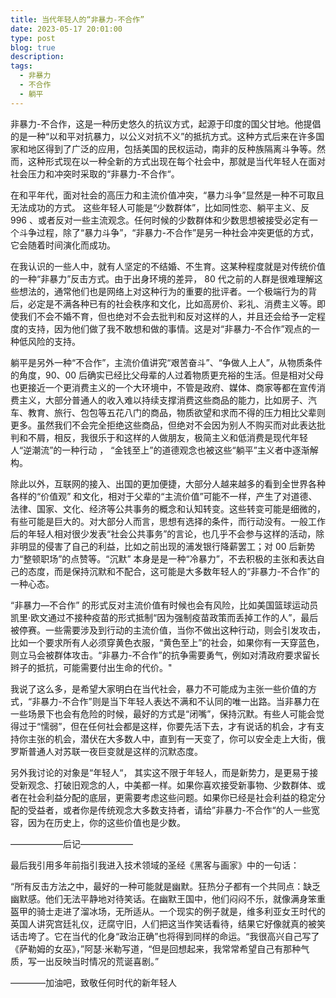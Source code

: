 ```yaml
---
title: 当代年轻人的“非暴力-不合作”
date: 2023-05-17 20:01:00
type: post
blog: true
description: 
tags:
  - 非暴力
  - 不合作
  - 躺平
---
```



非暴力-不合作，这是一种历史悠久的抗议方式，起源于印度的国父甘地。他提倡的是一种“以和平对抗暴力，以公义对抗不义”的抵抗方式。这种方式后来在许多国家和地区得到了广泛的应用，包括美国的民权运动，南非的反种族隔离斗争等。然而，这种形式现在以一种全新的方式出现在每个社会中，那就是当代年轻人在面对社会压力和冲突时采取的“非暴力-不合作“。

在和平年代，面对社会的高压力和主流价值冲突，“暴力斗争”显然是一种不可取且无法成功的方式。 这些年轻人可能是“少数群体”，比如同性恋、躺平主义、反 996 、或者反对一些主流观念。任何时候的少数群体和少数思想被接受必定有一个斗争过程，除了“暴力斗争”，“非暴力-不合作”是另一种社会冲突更低的方式，它会随着时间演化而成功。

在我认识的一些人中，就有人坚定的不结婚、不生育。这某种程度就是对传统价值的一种“非暴力”反击方式。由于出身环境的差异， 80 代之前的人群是很难理解这些想法的，通常他们也是网络上对这种行为的重要的批评者。一个极端行为的背后，必定是不满各种已有的社会秩序和文化，比如高房价、彩礼、消费主义等。即使我们不会不婚不育，但也绝对不会去批判和反对这样的人，并且还会给予一定程度的支持，因为他们做了我不敢想和做的事情。这是对“非暴力-不合作”观点的一种低风险的支持。

躺平是另外一种“不合作”，主流价值讲究“艰苦奋斗”、“争做人上人”，从物质条件的角度，90、00 后确实已经比父母辈的人过着物质更充裕的生活。但是相对父母也更接近一个更消费主义的一个大环境中，不管是政府、媒体、商家等都在宣传消费主义，大部分普通人的收入难以持续支撑消费这些商品的能力，比如房子、汽车、教育、旅行、包包等五花八门的商品，物质欲望和求而不得的压力相比父辈则更多。虽然我们不会完全拒绝这些商品，但绝对不会因为别人不购买而对此表达批判和不屑，相反，我很乐于和这样的人做朋友，极简主义和低消费是现代年轻人“逆潮流”的一种行动 ， “金钱至上”的道德观念也被这些“躺平”主义者中逐渐解构。


除此以外，互联网的接入、出国的更加便捷，大部分人越来越多的看到全世界各种各样的“价值观” 和文化，相对于父辈的“主流价值”可能不一样，产生了对道德、法律、国家、文化、经济等公共事务的概念和认知转变。这些转变可能是细微的，有些可能是巨大的。对大部分人而言，思想有选择的条件，而行动没有。一般工作后的年轻人相对很少发表“社会公共事务”的言论，也几乎不会参与这样的活动，除非明显的侵害了自己的利益，比如之前出现的浦发银行降薪罢工；对 00 后新势力“整顿职场”的点赞等。“沉默” 本身是是一种“冷暴力”，不去积极的主张和表达自己的态度，而是保持沉默和不配合，这可能是大多数年轻人的“非暴力-不合作”的一种心态。


“非暴力—不合作” 的形式反对主流价值有时候也会有风险，比如美国篮球运动员凯里·欧文通过不接种疫苗的形式抵制“因为强制疫苗政策而丢掉工作的人”，最后被停赛。一些需要涉及到行动的主流价值，当你不做出这种行动，则会引发攻击，比如一个要求所有人必须穿黄色衣服，“黄色至上”的社会，如果你有一天穿蓝色，则立马会被群体攻击。“非暴力-不合作”的抗争需要勇气，例如对清政府要求留长辫子的抵抗，可能需要付出生命的代价。"



我说了这么多，是希望大家明白在当代社会，暴力不可能成为主张一些价值的方式，“非暴力-不合作”则是当下年轻人表达不满和不认同的唯一出路。当非暴力在一些场景下也会有危险的时候，最好的方式是“闭嘴”，保持沉默。有些人可能会觉得过于“懦弱”，但在任何社会都是这样，你要先活下去，才有说话的机会，才有支持你主张的机会，潜伏在大多数人中，直到有一天变了，你可以安全走上大街，俄罗斯普通人对苏联一夜巨变就是这样的沉默态度。

另外我讨论的对象是“年轻人“， 其实这不限于年轻人，而是新势力，是更易于接受新观念、打破旧观念的人，中美都一样。如果你喜欢接受新事物、少数群体、或者在社会利益分配的底层，更需要考虑这些问题。如果你已经是社会利益的稳定分配的受益者，或者你是传统观念大多数支持者，请给”非暴力-不合作“的人一些宽容，因为在历史上，你的这些价值也是少数。






——————后记——————

最后我引用多年前指引我进入技术领域的圣经《黑客与画家》中的一句话：



“所有反击方法之中，最好的一种可能就是幽默。狂热分子都有一个共同点：缺乏幽默感。他们无法平静地对待笑话。在幽默王国中，他们闷闷不乐，就像满身笨重盔甲的骑士走进了溜冰场，无所适从。一个现实的例子就是，维多利亚女王时代的英国人讲究宫廷礼仪，迂腐守旧，人们把这当作笑话看待，结果它好像就真的被笑话击垮了。它在当代的化身“政治正确”也将得到同样的命运。“我很高兴自己写了《萨勒姆的女巫》，”阿瑟·米勒写道，“但是回想起来，我常常希望自己有那种气质，写一出反映当时情况的荒诞喜剧。”


————加油吧，致敬任何时代的新年轻人